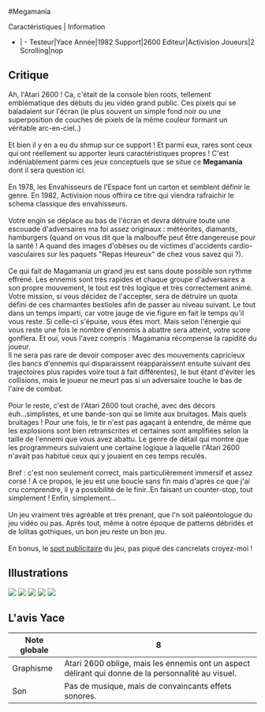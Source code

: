#Megamania

Caractéristiques | Information
- | -
Testeur|Yace
Année|1982
Support|2600
Editeur|Activision
Joueurs|2
Scrolling|nop

## Critique
Ah, l'Atari 2600 ! Ca, c'était de la console bien roots, tellement emblématique des débuts du jeu vidéo grand public. Ces pixels qui se baladaient sur l'écran (le plus souvent un simple fond noir ou une superposition de couches de pixels de la même couleur formant un véritable arc-en-ciel..)<br/><br/>Et bien il y en a eu du shmup sur ce support ! Et parmi eux, rares sont ceux qui ont réellement su apporter leurs caractéristiques propres ! C'est indéniablement parmi ces jeux conceptuels que se situe ce <b>Megamania</b> dont il sera question ici.<br/><br/>En 1978, les Envahisseurs de l'Espace font un carton et semblent définir le genre. En 1982, Activision nous offrira ce titre qui viendra rafraichir le schema classique des envahisseurs.<br/><br/>Votre engin se déplace au bas de l'écran et devra détruire toute une escouade d'adversaires ma foi assez originaux : météorites, diamants, hamburgers (quand on vous dit que la malbouffe peut être dangereuse pour la santé ! A quand des images d'obèses ou de victimes d'accidents cardio-vasculaires sur les paquets "Repas Heureux" de chez vous savez qui ?).<br/><br/>Ce qui fait de Magamania un grand jeu est sans doute possible son rythme effréné. Les ennemis sont très rapides et chaque groupe d'adversaires a son propre mouvement, le tout est très logique et très correctement animé. Votre mission, si vous décidez de l'accepter, sera de détruire un quota défini de ces charmantes bestioles afin de passer au niveau suivant. Le tout dans un temps imparti, car votre jauge de vie figure en fait le temps qu'il vous reste. Si celle-ci s'épuise, vous êtes mort. Mais selon l'énergie qui vous reste une fois le nombre d'ennemis à abattre sera atteint, votre score gonflera. Et oui, vous l'avez compris : Magamania récompense la rapidité du joueur.<br/>Il ne sera pas rare de devoir composer avec des mouvements capricieux (les bancs d'ennemis qui disparaissent réapparaissent ensuite suivant des trajectoires plus rapides voire tout à fait différentes), le but étant d'éviter les collisions, mais le joueur ne meurt pas si un adversaire touche le bas de l'aire de combat.<br/><br/>Pour le reste, c'est de l'Atari 2600 tout craché, avec des décors euh...simplistes, et une bande-son qui se limite aux bruitages. Mais quels bruitages ! Pour une fois, le tir n'est pas agaçant à entendre, de même que les explosions sont bien retranscrites et certaines sont amplifiées selon la taille de l'ennemi que vous avez abattu. Le genre de détail qui montre que les programmeurs suivaient une certaine logique à laquelle l'Atari 2600 n'avait pas habitué  ceux qui y jouaient en ces temps reculés.<br/><br/>Bref : c'est non seulement correct, mais particulièrement immersif et assez corsé ! A ce propos, le jeu est une boucle sans fin mais d'après ce que j'ai cru comprendre, il y a possibilité de le finir..En faisant un counter-stop, tout simplement ! Enfin, simplement...<br/><br/>Un jeu vraiment très agréable et très prenant, que l'n soit paléontologue du jeu vidéo ou pas. Après tout, même à notre époque de patterns débridés et de lolitas gothiques, un bon jeu reste un bon jeu.<br/><br/>En bonus, le <a href="http://www.dailymotion.com/video/x6j4hp_megamania-atari-2600-pub_videogames">spot publicitaire</a> du jeu, pas piqué des cancrelats croyez-moi !

## Illustrations
![](http://www.shmup.com/images/thumbs/img_fiche_1_1461.png)
![](http://www.shmup.com/images/thumbs/img_fiche_2_1461.png)
![](http://www.shmup.com/images/thumbs/img_fiche_3_1461.png)
![](http://www.shmup.com/images/thumbs/img_fiche_4_1461.png)
![](http://www.shmup.com/images/thumbs/img_fiche_5_1461.png)

## L'avis Yace
Note globale|8
-|-
Graphisme|Atari 2600 oblige, mais les ennemis ont un aspect délirant qui donne de la personnalité au visuel.
Son|Pas de musique, mais de convaincants effets sonores.
